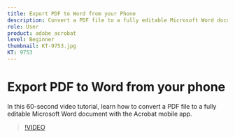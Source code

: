 ```yaml
---
title: Export PDF to Word from your Phone
description: Convert a PDF file to a fully editable Microsoft Word document with the Acrobat mobile app
role: User
product: adobe acrobat
level: Beginner
thumbnail: KT-9753.jpg
KT: 9753
---
```

# Export PDF to Word from your phone

In this 60-second video tutorial, learn how to convert a PDF file to a fully editable Microsoft Word document with the Acrobat mobile app.

>[!VIDEO](https://video.tv.adobe.com/v/340214?hidetitle=true)
